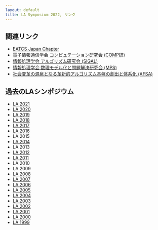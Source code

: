 ```yaml
---
layout: default
title: LA Symposium 2022, リンク
---
```


関連リンク
--------
* [EATCS Japan Chapter](http://www.ecei.tohoku.ac.jp/alg/EATCS-J/index.html)
* [電子情報通信学会 コンピュテーション研究会 (COMP研)](http://www.ieice.org/~comp/)
* [情報処理学会 アルゴリズム研究会 (SIGAL)](http://www.ipsj-sigal.or.jp/)
* [情報処理学会 数理モデル化と問題解決研究会 (MPS)](http://www.ipsj.or.jp/sig/mps/)
* [社会変革の源泉となる革新的アルゴリズム基盤の創出と体系化 (AFSA)](https://afsa.jp)

過去のLAシンポジウム
--------
* [LA 2021](http://tcs.inf.kyushu-u.ac.jp/LA2021/index.php)
* [LA 2020](http://www-ppl.ist.osaka-u.ac.jp/la2020/)
* [LA 2019](https://la2019.trs.css.i.nagoya-u.ac.jp/)
* [LA 2018](http://www.nishino-lab.jp/la2018/)
* [LA 2017](http://www.shino.ecei.tohoku.ac.jp/semi/LA2017/)
* [LA 2016](https://junkawahara.github.io/la2016/)
* LA 2015
* [LA 2014](http://www.se.hiroshima-u.ac.jp/LA2014/)
* LA 2013
* [LA 2012](http://www-infosec.ist.osaka-u.ac.jp/LA2012/)
* [LA 2011](http://www.al.cm.is.nagoya-u.ac.jp/LA2011/)
* LA 2010
* LA 2009
* [LA 2008](http://www.lab2.kuis.kyoto-u.ac.jp/LA2008/)
* [LA 2007](http://www.lab2.kuis.kyoto-u.ac.jp/LA2008/LA2007/)
* [LA 2006](http://www.lab2.kuis.kyoto-u.ac.jp/LA2008/LA2006/)
* [LA 2005](http://www.lab2.kuis.kyoto-u.ac.jp/LA2008/LA2005/)
* [LA 2004](http://www.lab2.kuis.kyoto-u.ac.jp/LA2008/LA2004/)
* [LA 2003](http://www.lab2.kuis.kyoto-u.ac.jp/LA2008/LA2003/)
* [LA 2002](http://www.lab2.kuis.kyoto-u.ac.jp/LA2008/LA2002/)
* [LA 2001](http://www.lab2.kuis.kyoto-u.ac.jp/LA2008/LA2001/)
* [LA 2000](http://www.lab2.kuis.kyoto-u.ac.jp/LA2008/LA2000/)
* [LA 1999](http://www.lab2.kuis.kyoto-u.ac.jp/LA2008/LA1999/)
